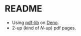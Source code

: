 # README

- Using [pdf-lib](https://github.com/Hopding/pdf-lib) on [Deno](https://deno.com/).
- 2-up (kind of _N_-up) pdf pages.
